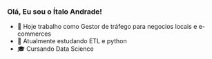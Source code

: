 ### Olá, Eu sou o Ítalo Andrade!

- 🔭 Hoje trabalho como Gestor de tráfego para negocios locais e e-commerces
- 🌱 Atualmente estudando ETL e python
- 🎓 Cursando Data Science
